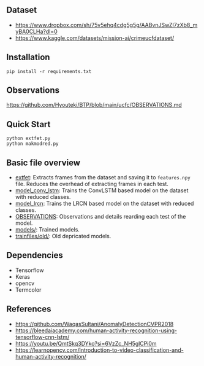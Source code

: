 ## Dataset
- https://www.dropbox.com/sh/75v5ehq4cdg5g5g/AABvnJSwZI7zXb8_myBA0CLHa?dl=0
- https://www.kaggle.com/datasets/mission-ai/crimeucfdataset/

## Installation
```console
pip install -r requirements.txt
```

## Observations
https://github.com/Hyouteki/BTP/blob/main/ucfc/OBSERVATIONS.md

## Quick Start
```console
python extfet.py
python makmodred.py
```

## Basic file overview
- [extfet](https://github.com/Hyouteki/BTP/blob/main/ucfc/trainfiles/extfet.py): Extracts frames from the dataset and saving it to `features.npy` file. Reduces the overhead of extracting frames in each test.
- [model_conv_lstm](https://github.com/Hyouteki/BTP/blob/main/ucfc/trainfiles/model_conv_lstm.py): Trains the ConvLSTM based model on the dataset with reduced classes.
- [model_lrcn](https://github.com/Hyouteki/BTP/blob/main/ucfc/trainfiles/model_lrcn.py): Trains the LRCN based model on the dataset with reduced classes.
- [OBSERVATIONS](https://github.com/Hyouteki/BTP/blob/main/ucfc/OBSERVATIONS.md): Observations and details rearding each test of the model.
- [models/](https://github.com/Hyouteki/BTP/tree/main/ucfc/models): Trained models.
- [trainfiles/old/](https://github.com/Hyouteki/BTP/tree/main/ucfc/trainfiles/old/): Old depricated models.

## Dependencies
- Tensorflow
- Keras
- opencv
- Termcolor

## References
- https://github.com/WaqasSultani/AnomalyDetectionCVPR2018
- https://bleedaiacademy.com/human-activity-recognition-using-tensorflow-cnn-lstm/
- https://youtu.be/QmtSkq3DYko?si=6VzZc_NH5glCPi0m
- https://learnopencv.com/introduction-to-video-classification-and-human-activity-recognition/
